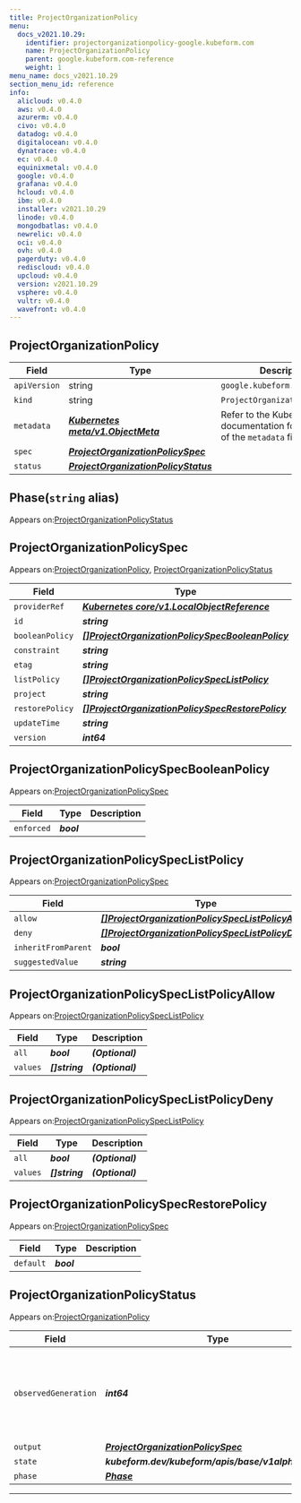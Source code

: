 ```yaml
---
title: ProjectOrganizationPolicy
menu:
  docs_v2021.10.29:
    identifier: projectorganizationpolicy-google.kubeform.com
    name: ProjectOrganizationPolicy
    parent: google.kubeform.com-reference
    weight: 1
menu_name: docs_v2021.10.29
section_menu_id: reference
info:
  alicloud: v0.4.0
  aws: v0.4.0
  azurerm: v0.4.0
  civo: v0.4.0
  datadog: v0.4.0
  digitalocean: v0.4.0
  dynatrace: v0.4.0
  ec: v0.4.0
  equinixmetal: v0.4.0
  google: v0.4.0
  grafana: v0.4.0
  hcloud: v0.4.0
  ibm: v0.4.0
  installer: v2021.10.29
  linode: v0.4.0
  mongodbatlas: v0.4.0
  newrelic: v0.4.0
  oci: v0.4.0
  ovh: v0.4.0
  pagerduty: v0.4.0
  rediscloud: v0.4.0
  upcloud: v0.4.0
  version: v2021.10.29
  vsphere: v0.4.0
  vultr: v0.4.0
  wavefront: v0.4.0
---
```


## ProjectOrganizationPolicy
| Field | Type | Description |
| ------ | ----- | ----------- |
| `apiVersion` | string | `google.kubeform.com/v1alpha1` |
|    `kind` | string | `ProjectOrganizationPolicy` |
| `metadata` | ***[Kubernetes meta/v1.ObjectMeta](https://v1-18.docs.kubernetes.io/docs/reference/generated/kubernetes-api/v1.18/#objectmeta-v1-meta)***|Refer to the Kubernetes API documentation for the fields of the `metadata` field.|
| `spec` | ***[ProjectOrganizationPolicySpec](#projectorganizationpolicyspec)***||
| `status` | ***[ProjectOrganizationPolicyStatus](#projectorganizationpolicystatus)***||
## Phase(`string` alias)

Appears on:[ProjectOrganizationPolicyStatus](#projectorganizationpolicystatus)

## ProjectOrganizationPolicySpec

Appears on:[ProjectOrganizationPolicy](#projectorganizationpolicy), [ProjectOrganizationPolicyStatus](#projectorganizationpolicystatus)

| Field | Type | Description |
| ------ | ----- | ----------- |
| `providerRef` | ***[Kubernetes core/v1.LocalObjectReference](https://v1-18.docs.kubernetes.io/docs/reference/generated/kubernetes-api/v1.18/#localobjectreference-v1-core)***||
| `id` | ***string***||
| `booleanPolicy` | ***[[]ProjectOrganizationPolicySpecBooleanPolicy](#projectorganizationpolicyspecbooleanpolicy)***| ***(Optional)*** |
| `constraint` | ***string***||
| `etag` | ***string***| ***(Optional)*** |
| `listPolicy` | ***[[]ProjectOrganizationPolicySpecListPolicy](#projectorganizationpolicyspeclistpolicy)***| ***(Optional)*** |
| `project` | ***string***||
| `restorePolicy` | ***[[]ProjectOrganizationPolicySpecRestorePolicy](#projectorganizationpolicyspecrestorepolicy)***| ***(Optional)*** |
| `updateTime` | ***string***| ***(Optional)*** |
| `version` | ***int64***| ***(Optional)*** |
## ProjectOrganizationPolicySpecBooleanPolicy

Appears on:[ProjectOrganizationPolicySpec](#projectorganizationpolicyspec)

| Field | Type | Description |
| ------ | ----- | ----------- |
| `enforced` | ***bool***||
## ProjectOrganizationPolicySpecListPolicy

Appears on:[ProjectOrganizationPolicySpec](#projectorganizationpolicyspec)

| Field | Type | Description |
| ------ | ----- | ----------- |
| `allow` | ***[[]ProjectOrganizationPolicySpecListPolicyAllow](#projectorganizationpolicyspeclistpolicyallow)***| ***(Optional)*** |
| `deny` | ***[[]ProjectOrganizationPolicySpecListPolicyDeny](#projectorganizationpolicyspeclistpolicydeny)***| ***(Optional)*** |
| `inheritFromParent` | ***bool***| ***(Optional)*** |
| `suggestedValue` | ***string***| ***(Optional)*** |
## ProjectOrganizationPolicySpecListPolicyAllow

Appears on:[ProjectOrganizationPolicySpecListPolicy](#projectorganizationpolicyspeclistpolicy)

| Field | Type | Description |
| ------ | ----- | ----------- |
| `all` | ***bool***| ***(Optional)*** |
| `values` | ***[]string***| ***(Optional)*** |
## ProjectOrganizationPolicySpecListPolicyDeny

Appears on:[ProjectOrganizationPolicySpecListPolicy](#projectorganizationpolicyspeclistpolicy)

| Field | Type | Description |
| ------ | ----- | ----------- |
| `all` | ***bool***| ***(Optional)*** |
| `values` | ***[]string***| ***(Optional)*** |
## ProjectOrganizationPolicySpecRestorePolicy

Appears on:[ProjectOrganizationPolicySpec](#projectorganizationpolicyspec)

| Field | Type | Description |
| ------ | ----- | ----------- |
| `default` | ***bool***||
## ProjectOrganizationPolicyStatus

Appears on:[ProjectOrganizationPolicy](#projectorganizationpolicy)

| Field | Type | Description |
| ------ | ----- | ----------- |
| `observedGeneration` | ***int64***| ***(Optional)*** Resource generation, which is updated on mutation by the API Server.|
| `output` | ***[ProjectOrganizationPolicySpec](#projectorganizationpolicyspec)***| ***(Optional)*** |
| `state` | ***kubeform.dev/kubeform/apis/base/v1alpha1.State***| ***(Optional)*** |
| `phase` | ***[Phase](#phase)***| ***(Optional)*** |
---
